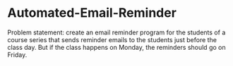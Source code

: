 # Automated-Email-Reminder

Problem statement: create an email reminder program for the students of a course series that sends reminder emails to the students just before the class day. But if the class happens on Monday, the reminders should go on Friday.
